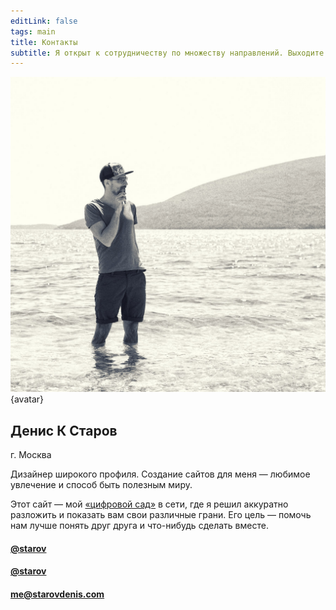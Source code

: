 ```yaml
---
editLink: false
tags: main
title: Контакты
subtitle: Я открыт к сотрудничеству по множеству направлений. Выходите на связь.
---
```


![](/img/starov.jpg) {avatar}

## Денис К Старов

г. Москва

Дизайнер широкого профиля. Создание сайтов для меня — любимое увлечение и способ быть полезным миру. 

Этот сайт — мой [«цифровой сад»](https://github.com/MaggieAppleton/digital-gardeners) в сети, где я решил аккуратно разложить и показать вам свои различные грани. Его цель — помочь нам лучше понять друг друга и что-нибудь сделать вместе.



#### <la-instagram /> <a href="https://www.instagram.com/starov" target="_blank">@starov</a>

#### <la-telegram /> <a href="https://t.me/starov" target="_blank">@starov</a>

#### <la-at /> <a href="mailto:me@starovdenis.com" target="_blank">me@starovdenis.com</a>




<svg class="defs">
	<defs>
		<clipPath id="squircle" clipPathUnits="objectBoundingBox">
			<path d="M .5 0 C .1 0 0 .1 0 .5 0 .9 .1 1 .5 1 .9 1 1 .9 1 .5 1 .1 .9 0 .5 0 Z" />
		</clipPath>
	</defs>
</svg>

<style>
.avatar img {
  clip-path: url(#squircle)
}
</style>
